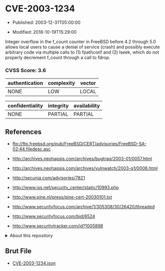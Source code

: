 # CVE-2003-1234

- Published: 2003-12-31T05:00:00

- Modified: 2018-10-19T15:29:00

Integer overflow in the f_count counter in FreeBSD before 4.2 through 5.0 allows local users to cause a denial of service (crash) and possibly execute arbitrary code via multiple calls to (1) fpathconf and (2) lseek, which do not properly decrement f_count through a call to fdrop.

### CVSS Score: **3.6**

| authentication | complexity | vector |
| --- | --- | --- |
| NONE | LOW | LOCAL |

| confidentiality | integrity | availability |
| --- | --- | --- |
| NONE | PARTIAL | PARTIAL |

## References

* ftp://ftp.freebsd.org/pub/FreeBSD/CERT/advisories/FreeBSD-SA-02:44.filedesc.asc

* http://archives.neohapsis.com/archives/bugtraq/2003-01/0057.html

* http://archives.neohapsis.com/archives/vulnwatch/2003-q1/0006.html

* http://secunia.com/advisories/7821

* http://www.iss.net/security_center/static/10993.php

* http://www.pine.nl/press/pine-cert-20030101.txt

* http://www.securityfocus.com/archive/1/305308/30/26420/threaded

* http://www.securityfocus.com/bid/6524

* http://www.securitytracker.com/id?1005898

<details>
<summary>About this repository</summary> 

  This repository is part of the project [Live Hack CVE](https://github.com/Live-Hack-CVE). Main website can be found [www.live-hack.org](https://www.live-hack.org) 
  
  Made by [Sn0wAlice](https://github.com/Sn0wAlice) for the people that care about security and need to have a feed of the latest CVEs. Hope you enjoy it, don't forget to star the repo and follow me on [Twitter](https://twitter.com/Sn0wAlice) and [Github](https://github.com/Sn0wAlice). And that is my [personnal website](https://www.alice-snow.me/)

  - [Home Page](https://github.com/Live-Hack-CVE)
  - [Framework](https://github.com/Live-Hack-CVE/cve-framework)
  - [CVE database](https://github.com/Live-Hack-CVE/full_database)
  - [Changelog](https://github.com/Live-Hack-CVE/Changelog)
</details>

## Brut File

* [CVE-2003-1234.json](https://raw.githubusercontent.com/Live-Hack-CVE/full_database/main/cves/2003/CVE-2003-1234.json)

